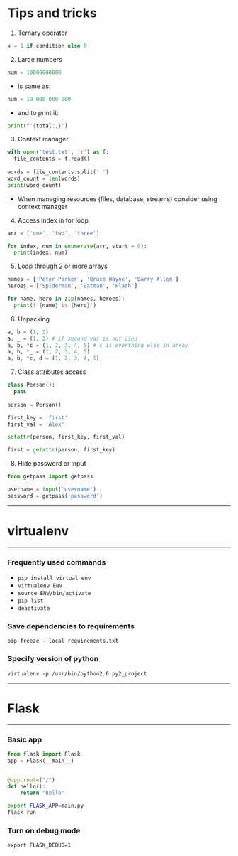 # Tips and tricks

1. Ternary operator

```python
x = 1 if condition else 0
```

2. Large numbers

```python
num = 10000000000
```

- is same as:

```python
num = 10_000_000_000
```

- and to print it:

```python
print(f'{total:,}')
```

3. Context manager

```python
with open('test.txt', 'r') as f:
  file_contents = f.read()
  
words = file_contents.split(' ')
word_count = len(words)
print(word_count)
```

- When managing resources (files, database, streams) consider using context manager


4. Access index in for loop

```python
arr = ['one', 'two', 'three']

for index, num in enumerate(arr, start = 0):
  print(index, num)
```

5. Loop through 2 or more arrays

```python
names = ['Peter Parker', 'Bruce Wayne', 'Barry Allen']
heroes = ['Spiderman', 'Batman', 'Flash']

for name, hero in zip(names, heroes):
  print(f'{name} is {hero}')
```

6. Unpacking

```python
a, b = (1, 2)
a, _ = (1, 2) # if second var is not used
a, b, *c = (1, 2, 3, 4, 5) # c is everthing else in array
a, b, *_ = (1, 2, 3, 4, 5)
a, b, *c, d = (1, 2, 3, 4, 5)
```

7. Class attributes access
 
```python
class Person():
  pass
  
person = Person()

first_key = 'first'
first_val = 'Alex'

setattr(person, first_key, first_val)

first = getattr(person, first_key)
```

8. Hide password or input

```python
from getpass import getpass

username = input('username')
password = getpass('password')
```
___


# virtualenv
___
### Frequently used commands
- `pip install virtual env`
- `virtualenv ENV`
- `source ENV/bin/activate`
- `pip list`
- `deactivate`

### Save dependencies to requirements
`pip freeze --local requirements.txt`

### Specify version of python
`virtualenv -p /usr/bin/python2.6 py2_project`

___

# Flask

___

### Basic app
```python
from flask import Flask
app = Flask(__main__)


@app.route("/")
def hello():
    return "hello"
```
```sh
export FLASK_APP=main.py
flask run
```

### Turn on debug mode
`export FLASK_DEBUG=1`
